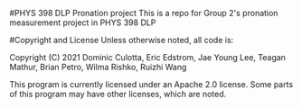 #PHYS 398 DLP Pronation project
This is a repo for Group 2's pronation measurement project in PHYS 398 DLP

#Copyright and License
Unless otherwise noted, all code is:

Copyright (C) 2021 Dominic Culotta, Eric Edstrom, Jae Young Lee, Teagan Mathur, Brian Petro, Wilma Rishko, Ruizhi Wang

This program is currently licensed under an Apache 2.0 license.  Some parts of this program may have other licenses, which are noted.
